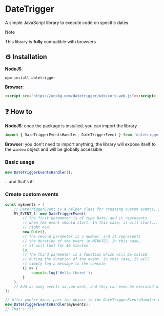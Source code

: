 # DateTrigger

A simple JavaScript library to execute code on specific dates

> [!NOTE]
>
> This library is **fully** compatible with browsers

## ⚙️ Installation

**NodeJS**:

```
npm install datetrigger
```

**Browser**:

```html
<script src="https://unpkg.com/datetrigger/web/core.web.js"></script>
```

## ❓ How to

**NodeJS**: once the package is installed, you can import the library

```js
import { DateTriggerEventsHandler, DateTriggerEvent } from 'datetrigger';
```

**Browser**: you don't need to import anything, the library will expose itself to the `window` object and will be globally accessible

### Basic usage

```js
new DateTriggerEventsHandler();
```

...and that's it!

### Create custom events

```js
const myEvents = [
    // DateTriggerEvent is a helper class for creating custom events, it has 3 parameters
    MY_EVENT_1: new DateTriggerEvent(
        // The first parameter is of type Date, and it represents
        // when the event should start. In this case, it will start...
        // right now!
        new Date(),
        // The second parameter is a number, and it represents
        // the duration of the event in MINUTES. In this case,
        // it will last for 10 minutes
        10,
        // The third parameter is a function which will be called
        // during the duration of the event. In this case, it will
        // simply log a message to the console
        () => {
            console.log('Hello there!');
        }
    ),
    // Add as many events as you want, and they can even be executed at the same time!
];

// After you're done, pass the object to the DateTriggerEventsHandler class
new DateTriggerEventsHandler(myEvents);
// That's it!
```
